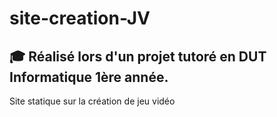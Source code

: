 # site-creation-JV
## 🎓 Réalisé lors d'un projet tutoré en DUT Informatique 1ère année.
Site statique sur la création de jeu vidéo
